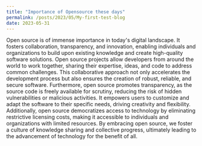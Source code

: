 ```yaml
---
title: "Importance of Opensource these days"
permalink: /posts/2023/05/My-first-test-blog
date: 2023-05-31
---
```



<span class="small_font">Open source is of immense importance in today's digital landscape. It fosters collaboration, transparency, and innovation, enabling individuals and organizations to build upon existing knowledge and create high-quality software solutions. Open source projects allow developers from around the world to work together, sharing their expertise, ideas, and code to address common challenges. This collaborative approach not only accelerates the development process but also ensures the creation of robust, reliable, and secure software. Furthermore, open source promotes transparency, as the source code is freely available for scrutiny, reducing the risk of hidden vulnerabilities or malicious activities. It empowers users to customize and adapt the software to their specific needs, driving creativity and flexibility. Additionally, open source democratizes access to technology by eliminating restrictive licensing costs, making it accessible to individuals and organizations with limited resources. By embracing open source, we foster a culture of knowledge sharing and collective progress, ultimately leading to the advancement of technology for the benefit of all.</span>


